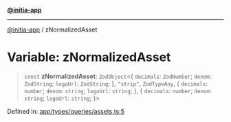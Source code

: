 [**@initia-app**](../types.md)

***

[@initia-app](../types.md) / zNormalizedAsset

# Variable: zNormalizedAsset

> `const` **zNormalizedAsset**: `ZodObject`\<\{ `decimals`: `ZodNumber`; `denom`: `ZodString`; `logoUrl`: `ZodString`; \}, `"strip"`, `ZodTypeAny`, \{ `decimals`: `number`; `denom`: `string`; `logoUrl`: `string`; \}, \{ `decimals`: `number`; `denom`: `string`; `logoUrl`: `string`; \}\>

Defined in: [app/types/queries/assets.ts:5](https://github.com/hanwong/app-v2/blob/b6cc29462bca0bededdcec342d091f91e17e428a/app/types/queries/assets.ts#L5)
